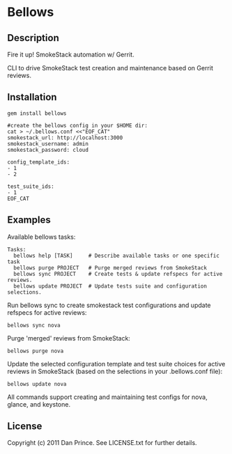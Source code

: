 Bellows
=======

Description
-----------

Fire it up! SmokeStack automation w/ Gerrit.

CLI to drive SmokeStack test creation and maintenance based on Gerrit reviews.

Installation
------------

	gem install bellows

	#create the bellows config in your $HOME dir:
    cat > ~/.bellows.conf <<"EOF_CAT"
	smokestack_url: http://localhost:3000
	smokestack_username: admin
	smokestack_password: cloud

	config_template_ids:
	- 1
	- 2

	test_suite_ids:
	- 1
	EOF_CAT


Examples
--------

Available bellows tasks:

	Tasks:
	  bellows help [TASK]     # Describe available tasks or one specific task
	  bellows purge PROJECT   # Purge merged reviews from SmokeStack
	  bellows sync PROJECT    # Create tests & update refspecs for active reviews.
	  bellows update PROJECT  # Update tests suite and configuration selections.

Run bellows sync to create smokestack test configurations and update refspecs for active reviews:

	bellows sync nova

Purge 'merged' reviews from SmokeStack:

	bellows purge nova

Update the selected configuration template and test suite choices for active reviews in SmokeStack (based on the selections in your .bellows.conf file):

	bellows update nova

All commands support creating and maintaining test configs for nova, glance, and keystone.

License
-------
Copyright (c) 2011 Dan Prince. See LICENSE.txt for further details.
